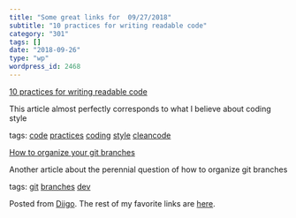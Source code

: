 ```yaml
---
title: "Some great links for  09/27/2018"
subtitle: "10 practices for writing readable code"
category: "301"
tags: []
date: "2018-09-26"
type: "wp"
wordpress_id: 2468
---
```

[10 practices for writing readable code](https://dev.to/gonedark/10-practices-for-readable-code-143a?utm_source=Newsletter+Subscribers&utm_campaign=7c1c4a4fe5-EMAIL_CAMPAIGN_2018_09_24_18&utm_medium=email&utm_term=0_d8f11d5d1e-7c1c4a4fe5-154336497) 

This article almost perfectly corresponds to what I believe about coding style

 tags: [code](https://www.diigo.com/user/pitosalas/code) [practices](https://www.diigo.com/user/pitosalas/practices) [coding](https://www.diigo.com/user/pitosalas/coding) [style](https://www.diigo.com/user/pitosalas/style) [cleancode](https://www.diigo.com/user/pitosalas/cleancode)

 [How to organize your git branches](https://dev.to/hardkoded/how-to-organize-your-git-branches-4dci?utm_source=Newsletter+Subscribers&utm_campaign=7c1c4a4fe5-EMAIL_CAMPAIGN_2018_09_24_18&utm_medium=email&utm_term=0_d8f11d5d1e-7c1c4a4fe5-154336497) 

Another article about the perennial question of how to organize git branches

 tags: [git](https://www.diigo.com/user/pitosalas/git) [branches](https://www.diigo.com/user/pitosalas/branches) [dev](https://www.diigo.com/user/pitosalas/dev)

Posted from [Diigo](https://www.diigo.com). The rest of my favorite links are [here](https://www.diigo.com/user/pitosalas).